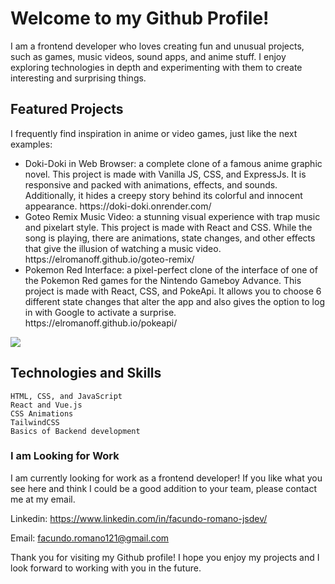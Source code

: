 <h1>Welcome to my Github Profile!</h1>

I am a frontend developer who loves creating fun and unusual projects, such as games, music videos, sound apps, and anime stuff. I enjoy exploring technologies in depth and experimenting with them to create interesting and surprising things.
<h2>Featured Projects</h2>

I frequently find inspiration in anime or video games, just like the next examples:

<ul>
   <li>Doki-Doki in Web Browser: a complete clone of a famous anime graphic novel. This project is made with Vanilla JS, CSS, and ExpressJs. It is responsive and packed with animations, effects, and sounds. Additionally, it hides a creepy story behind its colorful and innocent appearance. https://doki-doki.onrender.com/</li>
    
   <li>Goteo Remix Music Video: a stunning visual experience with trap music and pixelart style. This project is made with React and CSS. While the song is playing, there are animations, state changes, and other effects that give the illusion of watching a music video. https://elromanoff.github.io/goteo-remix/</li>

   <li>Pokemon Red Interface: a pixel-perfect clone of the interface of one of the Pokemon Red games for the Nintendo Gameboy Advance. This project is made with React, CSS, and PokeApi. It allows you to choose 6 different state changes that alter the app and also gives the option to log in with Google to activate a surprise. https://elromanoff.github.io/pokeapi/</li>
</ul>

<img src="https://i.ytimg.com/vi/3haLtS0vZ6I/hqdefault.jpg"></img>

<h2>Technologies and Skills</h2>

    HTML, CSS, and JavaScript
    React and Vue.js
    CSS Animations
    TailwindCSS
    Basics of Backend development

<h3>I am Looking for Work</h3>

I am currently looking for work as a frontend developer! If you like what you see here and think I could be a good addition to your team, please contact me at my email.

Linkedin: https://www.linkedin.com/in/facundo-romano-jsdev/ 

Email: facundo.romano121@gmail.com

Thank you for visiting my Github profile! I hope you enjoy my projects and I look forward to working with you in the future.

